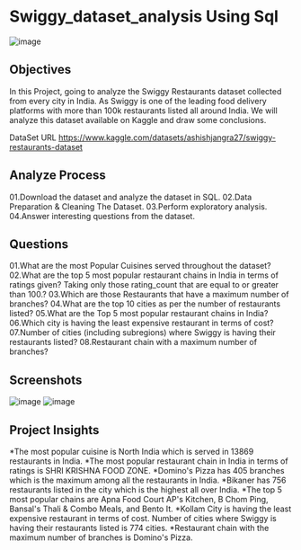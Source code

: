 # Swiggy_dataset_analysis Using Sql
![image](https://github.com/user-attachments/assets/bcda9995-09b0-484f-a4a0-21c405bc87fa)

## Objectives 

In this Project, going to analyze the Swiggy Restaurants dataset collected from every city in India. As Swiggy is one of the leading food delivery platforms with more than 100k restaurants listed all around India. We will analyze this dataset available on Kaggle and draw some conclusions.

DataSet URL https://www.kaggle.com/datasets/ashishjangra27/swiggy-restaurants-dataset

## Analyze Process

01.Download the dataset and analyze the dataset in SQL.
02.Data Preparation & Cleaning The Dataset.
03.Perform exploratory analysis.
04.Answer interesting questions from the dataset.

## Questions

01.What are the most Popular Cuisines served throughout the dataset?
02.What are the top 5 most popular restaurant chains in India in terms of ratings given? Taking only those rating_count that are equal to or greater than 100.?
03.Which are those Restaurants that have a maximum number of branches?
04.What are the top 10 cities as per the number of restaurants listed?
05.What are the Top 5 most popular restaurant chains in India?
06.Which city is having the least expensive restaurant in terms of cost?
07.Number of cities (including subregions) where Swiggy is having their restaurants listed?
08.Restaurant chain with a maximum number of branches?

## Screenshots
![image](https://github.com/user-attachments/assets/5aad2be3-2837-46b0-aa7f-b3fc06ea4435)
![image](https://github.com/user-attachments/assets/c067cd81-2d05-4721-849a-09e7669d3809)


## Project Insights
*The most popular cuisine is North India which is served in 13869 restaurants in India.
*The most popular restaurant chain in India in terms of ratings is SHRI KRISHNA FOOD ZONE.
*Domino's Pizza has 405 branches which is the maximum among all the restaurants in India.
*Bikaner has 756 restaurants listed in the city which is the highest all over India.
*The top 5 most popular chains are Apna Food Court AP's Kitchen, B Chom Ping, Bansal's Thali & Combo Meals, and Bento It.
*Kollam City is having the least expensive restaurant in terms of cost.
Number of cities where Swiggy is having their restaurants listed is 774 cities.
*Restaurant chain with the maximum number of branches is Domino's Pizza.

